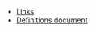 * [Links](criminal-sentencing/resources/links.md)
* [Definitions document](criminal-sentencing/resources/definitions.md)
